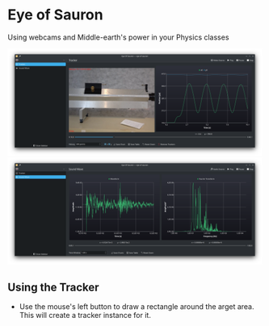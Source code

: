 # Eye of Sauron

Using webcams and Middle-earth's power in your Physics classes

![](src/contents/images/eyeofsauron_tracker.png)
![](src/contents/images/eyeofsauron_sound.png)

## Using the Tracker

- Use the mouse's left button to draw a rectangle around the arget area. This will create a tracker instance for it.